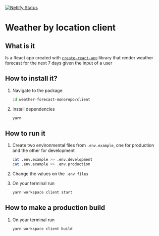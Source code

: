 [![Netlify Status](https://api.netlify.com/api/v1/badges/f128c8fd-5c5c-404e-9c33-3bf51e7003fa/deploy-status)](https://app.netlify.com/sites/weather-forecast-sei/deploys)

# Weather by location client

## What is it

Is a React app created with [`create-react-app`](https://create-react-app.dev/) library that render weather forecast for the next 7 days given the input of a user

## How to install it?

1. Navigate to the package

   ```sh
   cd weather-forecast-monorepo/client
   ```

2. Install dependencies

   ```sh
   yarn
   ```

## How to run it

1.  Create two environmental files from `.env.example`, one for production and the other for development

    ```sh
    cat .env.example >> .env.development
    cat .env.example >> .env.production
    ```

2.  Change the values on the `.env files`

3.  On your terminal run

    ```sh
    yarn workspace client start
    ```

## How to make a production build

1. On your terminal run

   ```sh
   yarn workspace client build
   ```
